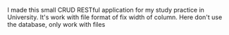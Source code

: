 I made this small CRUD RESTful application for my study practice in University. It's work with file format of fix width of column. Here don't use the database, only work with files
